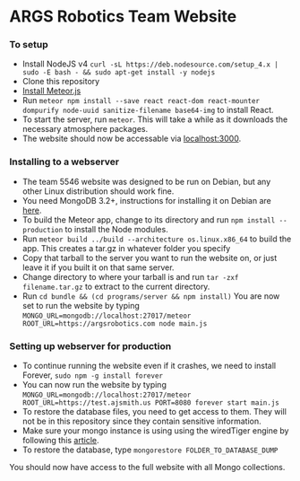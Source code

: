 # ARGS Robotics Team Website

### To setup
* Install NodeJS v4 `curl -sL https://deb.nodesource.com/setup_4.x | sudo -E bash - && sudo apt-get install -y nodejs`
* Clone this repository
* [Install Meteor.js](https://www.meteor.com/install)
* Run `meteor npm install --save react react-dom react-mounter dompurify node-uuid sanitize-filename base64-img` to install React.
* To start the server, run `meteor`. This will take a while as it downloads the necessary atmosphere packages.
* The website should now be accessable via [localhost:3000](http://localhost:3000).

### Installing to a webserver
* The team 5546 website was designed to be run on Debian, but any other Linux distribution should work fine.
* You need MongoDB 3.2+, instructions for installing it on Debian are [here](https://docs.mongodb.com/manual/tutorial/install-mongodb-on-debian/).
* To build the Meteor app, change to its directory and run `npm install --production` to install the Node modules.
* Run `meteor build ../build --architecture os.linux.x86_64` to build the app. This creates a tar.gz in whatever folder you specify
* Copy that tarball to the server you want to run the website on, or just leave it if you built it on that same server.
* Change directory to where your tarball is and run `tar -zxf filename.tar.gz` to extract to the current directory.
* Run `cd bundle && (cd programs/server && npm install)`
You are now set to run the website by typing `MONGO_URL=mongodb://localhost:27017/meteor ROOT_URL=https://argsrobotics.com node main.js`

### Setting up webserver for production
* To continue running the website even if it crashes, we need to install Forever, `sudo npm -g install forever`
* You can now run the website by typing `MONGO_URL=mongodb://localhost:27017/meteor ROOT_URL=https://test.ajsmith.us PORT=8080 forever start main.js`
* To restore the database files, you need to get access to them. They will not be in this repository since they contain sensitive information.
* Make sure your mongo instance is using using the wiredTiger engine by following this [article](https://docs.mongodb.com/v3.0/release-notes/3.0-upgrade/).
* To restore the database, type `mongorestore FOLDER_TO_DATABASE_DUMP`

You should now have access to the full website with all Mongo collections.
